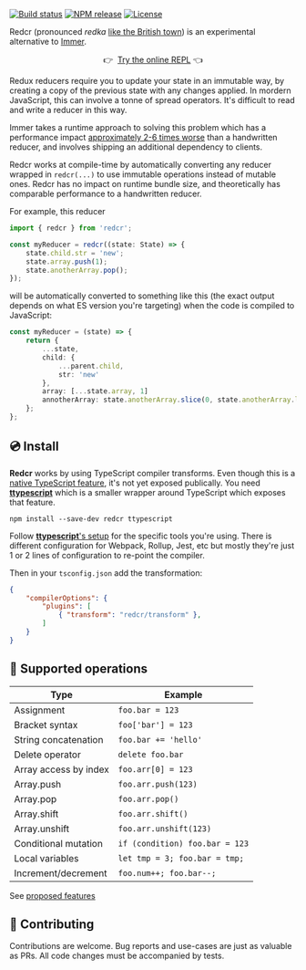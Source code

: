 [![Build status](https://img.shields.io/github/actions/workflow/status/michaelboyles/redcr/build.yml?branch=develop)](https://github.com/michaelboyles/redcr/actions)
[![NPM release](https://img.shields.io/npm/v/redcr)](https://www.npmjs.com/package/redcr)
[![License](https://img.shields.io/github/license/michaelboyles/redcr)](https://github.com/michaelboyles/redcr/blob/develop/LICENSE)

Redcr (pronounced *redka* [like the British town](https://en.wikipedia.org/wiki/Redcar)) is an experimental
alternative to [Immer](https://github.com/immerjs/immer).

<p align="center">👉 &nbsp;<a href="https://michaelboyles.github.io/redcr/">Try the online REPL<a> 👈</p>

Redux reducers require you to update your state in an immutable way, by creating a copy of the previous state with any changes applied.
In mordern JavaScript, this can involve a tonne of spread operators. It's difficult to read and write a reducer in this way.
    
Immer takes a runtime approach to solving this problem which has a performance impact 
[approximately 2-6 times worse](https://immerjs.github.io/immer/performance) than a handwritten reducer, and involves shipping an additional
dependency to clients.

Redcr works at compile-time by automatically converting any reducer wrapped in `redcr(...)` to use immutable operations instead of mutable
ones. Redcr has no impact on runtime bundle size, and theoretically has comparable performance to a handwritten reducer.

For example, this reducer 

```typescript
import { redcr } from 'redcr';

const myReducer = redcr((state: State) => {
    state.child.str = 'new';
    state.array.push(1);
    state.anotherArray.pop();
});
```

will be automatically converted to something like this (the exact output depends on what ES version you're targeting) when the code is
compiled to JavaScript:

```typescript
const myReducer = (state) => {
    return {
        ...state,
        child: {
            ...parent.child,
            str: 'new'
        },
        array: [...state.array, 1]
        annotherArray: state.anotherArray.slice(0, state.anotherArray.length - 1)
    };
};
```

## 💿 Install

**Redcr** works by using TypeScript compiler transforms. Even though this is a [native TypeScript feature](https://github.com/microsoft/TypeScript-wiki/blob/master/Using-the-Compiler-API.md), it's not yet exposed publically. You need
[**ttypescript**](https://github.com/cevek/ttypescript) which is a smaller wrapper around TypeScript which exposes that feature.

```
npm install --save-dev redcr ttypescript
```

Follow [**ttypescript**'s setup](https://github.com/cevek/ttypescript#how-to-use) for the specific tools you're using. There is
different configuration for Webpack, Rollup, Jest, etc but mostly they're just 1 or 2 lines of configuration to re-point the compiler.

Then in your `tsconfig.json` add the transformation:

```json
{
    "compilerOptions": {
        "plugins": [
            { "transform": "redcr/transform" },
        ]
    }
}
```

## 📙 Supported operations

| Type                  | Example                              |
|-----------------------|--------------------------------------|
| Assignment            | `foo.bar = 123`                      |
| Bracket syntax        | `foo['bar'] = 123`                   |
| String concatenation  | `foo.bar += 'hello'`                 |
| Delete operator       | `delete foo.bar`                     |
| Array access by index | `foo.arr[0] = 123`                   |
| Array.push            | `foo.arr.push(123)`                  |
| Array.pop             | `foo.arr.pop()`                      |
| Array.shift           | `foo.arr.shift()`                    |
| Array.unshift         | `foo.arr.unshift(123)`               |
| Conditional mutation  | ``` if (condition) foo.bar = 123 ``` |
| Local variables       | ``` let tmp = 3; foo.bar = tmp; ```  |
| Increment/decrement   | ``` foo.num++; foo.bar--; ```        |

See [proposed features](https://github.com/michaelboyles/redcr/issues?q=is%3Aissue+is%3Aopen+label%3Aenhancement)
    
 ## 📝 Contributing 

Contributions are welcome. Bug reports and use-cases are just as valuable as PRs. All code changes must be accompanied by tests.
